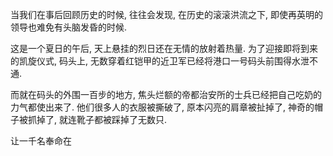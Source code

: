 当我们在事后回顾历史的时候, 往往会发现, 在历史的滚滚洪流之下, 即使再英明的领导也难免有头脑发昏的时候.

这是一个夏日的午后, 天上悬挂的烈日还在无情的放射着热量. 为了迎接即将到来的凯旋仪式, 码头上, 无数穿着红铠甲的近卫军已经将港口一号码头前围得水泄不通.

而就在码头的外围一百步的地方, 焦头烂额的帝都治安所的士兵已经把自己吃奶的力气都使出来了. 他们很多人的衣服被撕破了, 原本闪亮的肩章被扯掉了, 神奇的帽子被抓掉了, 就连靴子都被踩掉了无数只.

让一千名奉命在